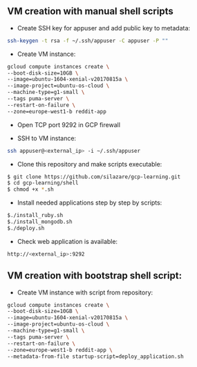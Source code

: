 ## VM creation with manual shell scripts

- Create SSH key for appuser and add public key to metadata:
```sh
ssh-keygen -t rsa -f ~/.ssh/appuser -C appuser -P ""
```

- Create VM instance:
```sh
gcloud compute instances create \
--boot-disk-size=10GB \
--image=ubuntu-1604-xenial-v20170815a \
--image-project=ubuntu-os-cloud \
--machine-type=g1-small \
--tags puma-server \
--restart-on-failure \
--zone=europe-west1-b reddit-app
```

- Open TCP port 9292 in GCP firewall

- SSH to VM instance:
```sh
ssh appuser@<external_ip> -i ~/.ssh/appuser
```

- Clone this repository and make scripts executable:
```sh
$ git clone https://github.com/silazare/gcp-learning.git
$ cd gcp-learning/shell
$ chmod +x *.sh
```

- Install needed applications step by step by scripts:
```sh
$./install_ruby.sh
$./install_mongodb.sh
$./deploy.sh
```

- Check web application is available:
```sh
http://<external_ip>:9292
```

## VM creation with bootstrap shell script:

- Create VM instance with script from repository:
```sh
gcloud compute instances create \
--boot-disk-size=10GB \
--image=ubuntu-1604-xenial-v20170815a \
--image-project=ubuntu-os-cloud \
--machine-type=g1-small \
--tags puma-server \
--restart-on-failure \
--zone=europe-west1-b reddit-app \
--metadata-from-file startup-script=deploy_application.sh
```

